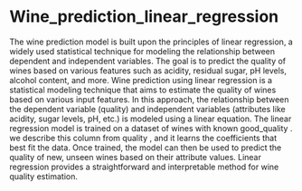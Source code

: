 # Wine_prediction_linear_regression
The wine prediction model is built upon the principles of linear regression, a widely used statistical technique for modeling the relationship between dependent and independent variables. The goal is to predict the quality of wines based on various features such as acidity, residual sugar, pH levels, alcohol content, and more.
Wine prediction using linear regression is a statistical modeling technique that aims to estimate the quality of wines based on various input features.
In this approach, the relationship between the dependent variable (quality) and independent variables (attributes like acidity, sugar levels, pH, etc.) is modeled using a linear equation. 
The linear regression model is trained on a dataset of wines with known good_quality .
we describe this column from quality , and it learns the coefficients that best fit the data. 
Once trained, the model can then be used to predict the quality of new, unseen wines based on their attribute values.
Linear regression provides a straightforward and interpretable method for wine quality estimation.

